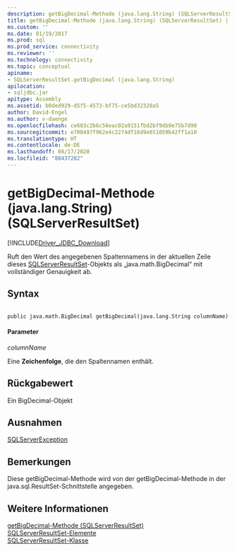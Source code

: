```yaml
---
description: getBigDecimal-Methode (java.lang.String) (SQLServerResultSet)
title: getBigDecimal-Methode (java.lang.String) (SQLServerResultSet) | Microsoft-Dokumentation
ms.custom: ''
ms.date: 01/19/2017
ms.prod: sql
ms.prod_service: connectivity
ms.reviewer: ''
ms.technology: connectivity
ms.topic: conceptual
apiname:
- SQLServerResultSet.getBigDecimal (java.lang.String)
apilocation:
- sqljdbc.jar
apitype: Assembly
ms.assetid: b0ded929-d5f5-4573-bf75-ce5bd32328a5
author: David-Engel
ms.author: v-daenge
ms.openlocfilehash: ce683c2b6c56eac02a9151fbd2bf9db9e75b7d90
ms.sourcegitcommit: e700497f962e4c2274df16d9e651059b42ff1a10
ms.translationtype: HT
ms.contentlocale: de-DE
ms.lasthandoff: 08/17/2020
ms.locfileid: "88437282"
---
```

# <a name="getbigdecimal-method-javalangstring-sqlserverresultset"></a>getBigDecimal-Methode (java.lang.String) (SQLServerResultSet)
[!INCLUDE[Driver_JDBC_Download](../../../includes/driver_jdbc_download.md)]

  Ruft den Wert des angegebenen Spaltennamens in der aktuellen Zeile dieses [SQLServerResultSet](../../../connect/jdbc/reference/sqlserverresultset-class.md)-Objekts als „java.math.BigDecimal“ mit vollständiger Genauigkeit ab.  
  
## <a name="syntax"></a>Syntax  
  
```  
  
public java.math.BigDecimal getBigDecimal(java.lang.String columnName)  
```  
  
#### <a name="parameters"></a>Parameter  
 *columnName*  
  
 Eine **Zeichenfolge**, die den Spaltennamen enthält.  
  
## <a name="return-value"></a>Rückgabewert  
 Ein BigDecimal-Objekt  
  
## <a name="exceptions"></a>Ausnahmen  
 [SQLServerException](../../../connect/jdbc/reference/sqlserverexception-class.md)  
  
## <a name="remarks"></a>Bemerkungen  
 Diese getBigDecimal-Methode wird von der getBigDecimal-Methode in der java.sql.ResultSet-Schnittstelle angegeben.  
  
## <a name="see-also"></a>Weitere Informationen  
 [getBigDecimal-Methode &#40;SQLServerResultSet&#41;](../../../connect/jdbc/reference/getbigdecimal-method-sqlserverresultset.md)   
 [SQLServerResultSet-Elemente](../../../connect/jdbc/reference/sqlserverresultset-members.md)   
 [SQLServerResultSet-Klasse](../../../connect/jdbc/reference/sqlserverresultset-class.md)  
  
  

